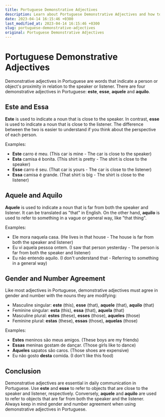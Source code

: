 ```yaml
---
title: Portuguese Demonstrative Adjectives
description: Learn about Portuguese Demonstrative Adjectives and how to use them correctly in sentences.
date: 2023-04-14 16:15:46 +0300
last_modified_at: 2023-04-14 16:15:46 +0300
slug: portuguese-demonstrative-adjectives
original: Portuguese Demonstrative Adjectives
---
```

# Portuguese Demonstrative Adjectives

Demonstrative adjectives in Portuguese are words that indicate a person or object's proximity in relation to the speaker or listener. There are four demonstrative adjectives in Portuguese: **este**, **esse**, **aquele** and **aquilo**.

## Este and Essa

**Este** is used to indicate a noun that is close to the speaker. In contrast, **esse** is used to indicate a noun that is close to the listener. The difference between the two is easier to understand if you think about the perspective of each person.

Examples:

- **Este** carro é meu. (This car is mine - The car is close to the speaker)
- **Esta** camisa é bonita. (This shirt is pretty - The shirt is close to the speaker)
- **Esse** carro é seu. (That car is yours - The car is close to the listener)
- **Essa** camisa é grande. (That shirt is big - The shirt is close to the listener)

## Aquele and Aquilo

**Aquele** is used to indicate a noun that is far from both the speaker and listener. It can be translated as "that" in English. On the other hand, **aquilo** is used to refer to something in a vague or general way, like "that thing".

Examples:

- Ele mora naquela casa. (He lives in that house - The house is far from both the speaker and listener)
- Eu vi aquela pessoa ontem. (I saw that person yesterday - The person is far from both the speaker and listener)
- Eu não entendo aquilo. (I don't understand that - Referring to something in a general way)

## Gender and Number Agreement

Like most adjectives in Portuguese, demonstrative adjectives must agree in gender and number with the nouns they are modifying:

- Masculine singular: **este** (this), **esse** (that), **aquele** (that), **aquilo** (that)
- Feminine singular: **esta** (this), **essa** (that), **aquela** (that)
- Masculine plural: **estes** (these), **esses** (those), **aqueles** (those)
- Feminine plural: **estas** (these), **essas** (those), **aquelas** (those)

Examples:

- **Estes** meninos são meus amigos. (These boys are my friends)
- **Essas** meninas gostam de dançar. (Those girls like to dance)
- **Aqueles** sapatos são caros. (Those shoes are expensive)
- Eu não gosto **desta** comida. (I don't like this food)

## Conclusion

Demonstrative adjectives are essential in daily communication in Portuguese. Use **este** and **esse** to refer to objects that are close to the speaker and listener, respectively. Conversely, **aquele** and **aquilo** are used to refer to objects that are far from both the speaker and the listener. Always keep in mind gender and number agreement when using demonstrative adjectives in Portuguese.